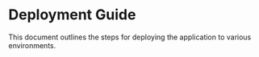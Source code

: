 # Deployment Guide

This document outlines the steps for deploying the application to various environments.